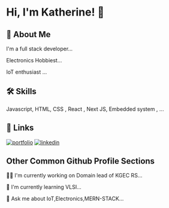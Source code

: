 
# Hi, I'm Katherine! 👋


## 🚀 About Me
I'm a full stack developer...

Electronics Hobbiest...

IoT enthusiast ...



## 🛠 Skills
Javascript, HTML, CSS , React , Next JS, Embedded system , ...


## 🔗 Links
[![portfolio](https://img.shields.io/badge/my_portfolio-000?style=for-the-badge&logo=ko-fi&logoColor=white)](https://coold69.netlify.app/)
[![linkedin](https://img.shields.io/badge/linkedin-0A66C2?style=for-the-badge&logo=linkedin&logoColor=white)](https://www.linkedin.com/feed/)


## Other Common Github Profile Sections
👩‍💻 I'm currently working on Domain lead of KGEC RS...

🧠 I'm currently learning VLSI...

💬 Ask me about IoT,Electronics,MERN-STACK...





